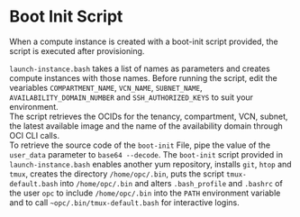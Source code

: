 # Boot Init Script

When a compute instance is created with a boot-init script provided, the script is executed after provisioning. 

`launch-instance.bash` takes a list of names as parameters and creates compute instances with those names. Before running the script, edit the veariables `COMPARTMENT_NAME`, `VCN_NAME`, `SUBNET_NAME`, `AVAILABILITY_DOMAIN_NUMBER` and `SSH_AUTHORIZED_KEYS` to suit your environment.<br>
The script retrieves the OCIDs for the tenancy, compartment, VCN, subnet, the latest available image and the name of the availability domain through OCI CLI calls.<br>
To retrieve the source code of the `boot-init` File, pipe the value of the `user_data` parameter to `base64 --decode`.
The `boot-init` script provided in `launch-instance.bash` enables another yum repository, installs `git`, `htop` and `tmux`, creates the directory `/home/opc/.bin`, puts the script `tmux-default.bash` into `/home/opc/.bin` and alters `.bash_profile` and `.bashrc` of the user `opc` to include `/home/opc/.bin` into the `PATH` environment variable and to call `~opc/.bin/tmux-default.bash` for interactive logins.
